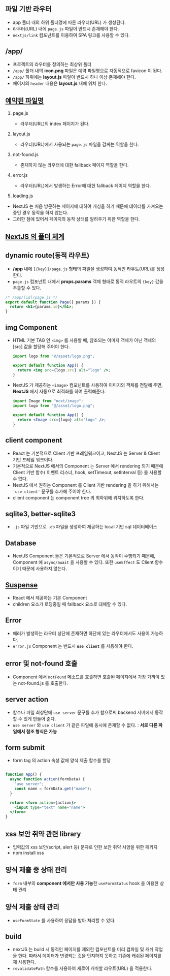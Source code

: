 ## 파일 기반 라우터

- app 폴더 내의 하위 폴더명에 따른 라우터(URL) 가 생성된다.
- 라우터(URL) 내에 `page.js` 파일이 반드시 존재해야 한다.
- `nextjs/link` 컴포넌트를 이용하여 SPA 링크를 사용할 수 있다.

## /app/

- 프로젝트의 라우터를 정의하는 최상위 폴더
- `/app/` 폴더 내의 **icon.png** 파일은 예약 파일명으로 자동적으로 favicon 이 된다.
- `/app/` 하위에는 **layout.js** 파일이 반드시 하나 이상 존재해야 한다.
- 페이지의 `header` 내용은 **layout.js** 내에 위치 한다.

## [예약된 파일명](https://nextjs.org/docs/app/api-reference/file-conventions)

1. page.js

   - 라우터(URL)의 index 페이지가 된다.

2. layout.js

   - 라우터(URL)에서 사용되는 `page.js` 파일을 감싸는 역할을 한다.

3. not-found.js

   - 존재하지 않는 라우터에 대한 fallback 페이지 역할을 한다.

4. error.js

   - 라우터(URL)에서 발생하는 Error에 대한 fallback 페이지 역할을 한다.

5. loading.js

- NextJS 는 처음 방문하는 페이지에 대하여 캐싱을 하기 때문에 데이터를 가져오는 중인 경우 동작을 하지 않는다.
- 그러한 점에 있어서 페이지의 동작 상태를 알려주기 위한 역할을 한다.

## [NextJS 의 폴더 체계](https://nextjs.org/docs/app/building-your-application/routing/colocation)

## dynamic route(동적 라우트)

- **/app** 내에 `[{key}]/page.js` 형태의 파일을 생성하여 동적인 라우트(URL)를 생성한다.
- `page.js` 컴포넌트 내에서 **props.params** 객체 형태로 동적 라우트의 `{key}` 값을 추출할 수 있다.

```jsx
/* /app/[id]/page.js */
export default function Page({ params }) {
  return <h1>{params.id}</h1>;
}
```

## img Component

- HTML 기본 TAG 인 `<img>` 를 사용할 때, 참조되는 이미지 객체가 아닌 객체의 [src] 값을 할당해 주어야 한다.

  ```jsx
  import logo from "@/asset/logo.png";

  export default function App() {
    return <img src={logo.src} alt="logo" />;
  }
  ```

- NextJS 가 제공하는 `<image>` 컴포넌트를 사용하여 이미지의 객체를 전달해 주면, **NextJS** 에서 자동으로 최적화를 하여 출력해준다.

  ```jsx
  import Image from "next/image";
  import logo from "@/asset/logo.png";

  export default function App() {
    return <Image src={logo} alt="logo" />;
  }
  ```

## client component

- React 는 기본적으로 Client 기반 프레임워크이고, NextJS 는 Server & Client 기반 프레임 워크이다.
- 기본적으로 NextJS 에서의 Component 는 Server 에서 rendering 되기 때문에 Client 기반 함수( 이벤트 리스너, hook, setTimeout, setInterval 등) 를 사용할 수 없다.
- NextJS 에서 원하는 Component 를 Client 기반 rendering 을 하기 위해서는 `'use client'` 문구를 추가해 주어야 한다.
- client component 는 component tree 의 최하위에 위치하도록 한다.

## sqlite3, better-sqlite3

- `.js` 파일 기반으로 `.db` 파일을 생성하여 제공하는 local 기반 sql 데이터베이스

## Database

- NextJS Component 들은 기본적으로 Server 에서 동작이 수행되기 때문에, Component 에 `async/await` 을 사용할 수 있다. 또한 `useEffect` 도 Client 함수이기 때문에 사용하지 않는다.

## [Suspense](react.dev/reference/react/Suspense)

- React 에서 제공하는 기본 Component
- children 요소가 로딩중일 때 fallback 요소로 대체할 수 있다.

## Error

- 에러가 발생하는 라우터 상단에 존재하면 하단에 있는 라우터에서도 사용이 가능하다.
- `error.js` Component 는 반드시 **`use client`** 를 사용해야 한다.

## error 및 not-found 호출

- Component 에서 `notFound` 메소드를 호출하면 호출된 페이지에서 가장 가까이 있는 not-found.js 를 호출한다.

## server action

- 함수나 파일 최상단에 `use server` 문구를 추가 함으로써 backend 서버에서 동작할 수 있게 만들어 준다.
- `use server` 와 `use client` 가 같은 파일에 동시에 존재할 수 없다. : **서로 다른 파일에서 참조 형식은 가능**

## form submit

- form tag 의 action 속성 값에 양식 제출 함수를 할당

```jsx

function App() {
  async function action(formData) {
    "use server";
    const name = formData.get("name");
  }

  return <form action={action}>
    <input type="text" name="name">
  </form>
}

```

## xss 보안 취약 관련 library

- 입력값의 xss 보안(script, alert 등) 문자로 인한 보안 취약 사양을 위한 패키지
- npm install xss

## 양식 제출 중 상태 관리

- `form` 내부의 **component 에서만 사용 가능**한 `useFormStatus` hook 을 이용한 상태 관리

## 양식 제출 상태 관리

- `useFormState` 를 사용하여 응답을 받아 처리할 수 있다.

## build

- nextJS 는 build 시 동적인 페이지를 제외한 컴포넌트를 미리 컴파일 및 캐쉬 작업을 한다. 따라서 데이터가 변경되는 것을 인지하지 못하고 기존에 캐쉬된 페이지를 재 사용한다.
- `revalidatePath` 함수를 사용하여 새로이 캐쉬할 라우트(URL) 을 적용한다.
